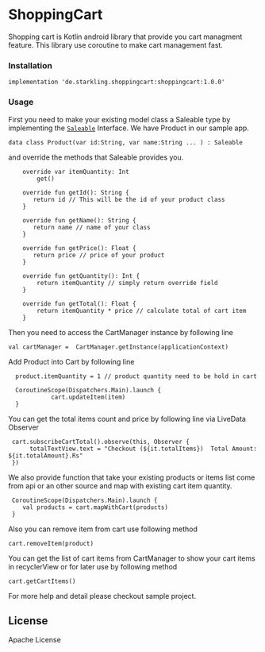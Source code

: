 # ShoppingCart

Shopping cart is Kotlin android library that provide you cart managment feature. This library use coroutine to make cart management fast.

### Installation

``` implementation 'de.starkling.shoppingcart:shoppingcart:1.0.0' ```

### Usage

First you need to make your existing model class a Saleable type by implementing the [`Saleable`](https://github.com/zabi90/ShoppingCart/blob/master/shoppingcart/src/main/java/de/starkling/shoppingcart/models/Saleable.kt) Interface. We have Product in our sample app.

```
data class Product(var id:String, var name:String ... ) : Saleable 
```
and override the methods that Saleable provides you.

```
    override var itemQuantity: Int
        get()
      
    override fun getId(): String {
       return id // This will be the id of your product class
    }

    override fun getName(): String {
       return name // name of your class
    }

    override fun getPrice(): Float {
       return price // price of your product
    }

    override fun getQuantity(): Int {
        return itemQuantity // simply return override field
    }

    override fun getTotal(): Float {
        return itemQuantity * price // calculate total of cart item
    }
```


Then you need to access the CartManager instance by following line

```
val cartManager =  CartManager.getInstance(applicationContext)
```
Add Product into Cart by following line

```val product = Product("1","Egg",15)
  product.itemQuantity = 1 // product quantity need to be hold in cart 
  
  CoroutineScope(Dispatchers.Main).launch {
            cart.updateItem(item)
  }
```
You can get the total items count and price by following line via LiveData Observer

```
 cart.subscribeCartTotal().observe(this, Observer {
      totalTextView.text = "Checkout (${it.totalItems})  Total Amount: ${it.totalAmount}.Rs"
 })

```

We also provide function that take your existing products or items list come from api or an other source and map with existing cart item quantity.

```
 CoroutineScope(Dispatchers.Main).launch {
    val products = cart.mapWithCart(products)
 }        
```

Also you can remove item from cart use following method
```
cart.removeItem(product)
```

You can get the list of cart items from CartManager to show your cart items in recyclerView or for later use by following method

```
cart.getCartItems()
```

For more help and detail please checkout sample project. 

License
----

Apache License
